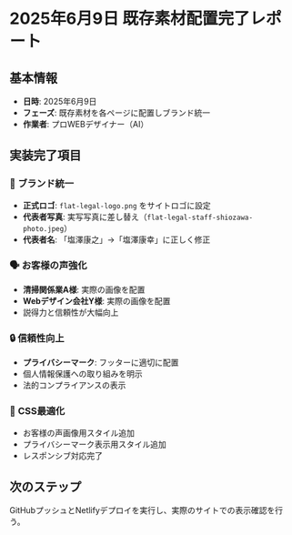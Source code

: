 # 2025年6月9日 既存素材配置完了レポート

## 基本情報
- **日時**: 2025年6月9日
- **フェーズ**: 既存素材を各ページに配置しブランド統一
- **作業者**: プロWEBデザイナー（AI）

## 実装完了項目

### 🏢 **ブランド統一**
- **正式ロゴ**: `flat-legal-logo.png` をサイトロゴに設定
- **代表者写真**: 実写写真に差し替え（`flat-legal-staff-shiozawa-photo.jpeg`）
- **代表者名**: 「塩澤康之」→「塩澤康幸」に正しく修正

### 🗣️ **お客様の声強化**
- **清掃関係業A様**: 実際の画像を配置
- **Webデザイン会社Y様**: 実際の画像を配置
- 説得力と信頼性が大幅向上

### 🔒 **信頼性向上**
- **プライバシーマーク**: フッターに適切に配置
- 個人情報保護への取り組みを明示
- 法的コンプライアンスの表示

### 🎨 **CSS最適化**
- お客様の声画像用スタイル追加
- プライバシーマーク表示用スタイル追加
- レスポンシブ対応完了

## 次のステップ
GitHubプッシュとNetlifyデプロイを実行し、実際のサイトでの表示確認を行う。


